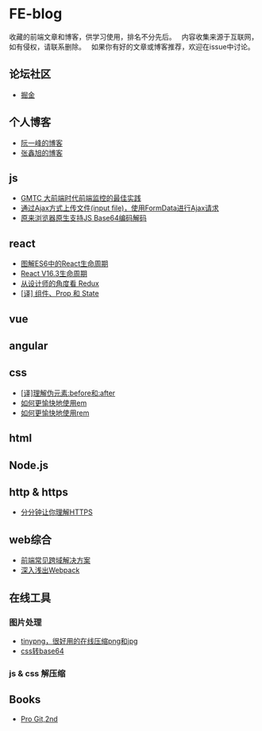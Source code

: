 # FE-blog
收藏的前端文章和博客，供学习使用，排名不分先后。  
内容收集来源于互联网，如有侵权，请联系删除。  
如果你有好的文章或博客推荐，欢迎在issue中讨论。

## 论坛社区
- [掘金](https://juejin.im/)

## 个人博客
- [阮一峰的博客](http://www.ruanyifeng.com/blog/)
- [张鑫旭的博客](https://www.zhangxinxu.com/wordpress/)


## js
- [GMTC 大前端时代前端监控的最佳实践](https://juejin.im/post/5b35921af265da598f1563cf)
- [通过Ajax方式上传文件(input file)，使用FormData进行Ajax请求](https://www.cnblogs.com/LoveTX/p/7081515.html)
- [原来浏览器原生支持JS Base64编码解码](https://www.zhangxinxu.com/wordpress/?p=7899)

## react
- [图解ES6中的React生命周期](https://juejin.im/post/5a062fb551882535cd4a4ce3)
- [React V16.3生命周期](https://segmentfault.com/a/1190000014637616)
- [从设计师的角度看 Redux](https://juejin.im/post/5b45aaa35188251b157b9b1b)
- [[译] 组件、Prop 和 State](https://zhuanlan.zhihu.com/p/41398296)

## vue

## angular

## css
- [[译]理解伪元素:before和:after](https://www.jianshu.com/p/cc14b72c870e)
- [如何更愉快地使用em](http://wuyuying.com/blog/archives/css-in-depth-relative-units/)
- [如何更愉快地使用rem](http://wuyuying.com/blog/archives/css-in-depth-stop-thinking-in-px/)

## html

## Node.js

## http & https
- [分分钟让你理解HTTPS](https://juejin.im/post/5ad6ad575188255c272273c4)

## web综合
- [前端常见跨域解决方案](https://segmentfault.com/a/1190000011145364)
- [深入浅出Webpack](https://github.com/gwuhaolin/dive-into-webpack)

## 在线工具
### 图片处理
- [tinypng，很好用的在线压缩png和jpg](https://tinypng.com/)
- [css转base64](http://www.css-js.com/tools/base64.html)

### js & css 解压缩


## Books
- [Pro Git,2nd](https://git-scm.com/book/zh/v2)
